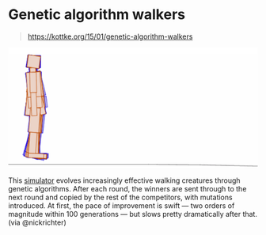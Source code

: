 # Genetic algorithm walkers

> https://kottke.org/15/01/genetic-algorithm-walkers

![](./genetic-walker.gif)

This [simulator](http://rednuht.org/genetic_walkers/) evolves increasingly effective walking creatures through genetic algorithms. After each round, the winners are sent through to the next round and copied by the rest of the competitors, with mutations introduced. At first, the pace of improvement is swift — two orders of magnitude within 100 generations — but slows pretty dramatically after that. (via @nickrichter)